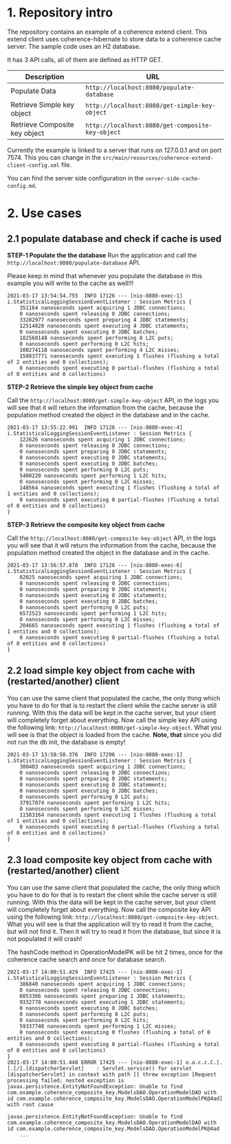 # 1. Repository intro

The repository contains an example of a coherence extend client. This extend client uses coherence-hibernate to store data to a coherence cache server. The sample code uses an H2 database.

It has 3 API calls, all of them are defined as HTTP GET.

| Description | URL |
|---|---|
|Populate Data|`http://localhost:8080/populate-database`|
|Retrieve Simple key object|`http://localhost:8080/get-simple-key-object`|
|Retrieve Composite key object|`http://localhost:8080/get-composite-key-object`|

Currently the example is linked to a server that runs on 127.0.0.1 and on port 7574. This you can change in the `src/main/resources/coherence-extend-client-config.xml` file.

You can find the server side configuration in the `server-side-cache-config.md`.

# 2. Use cases 

## 2.1 populate database and check if cache is used

**STEP-1 Populate the the database** 
Run the application and call the `http://localhost:8080/populate-database` API.

Please keep in mind that whenever you populate the database in this example you will write to the cache as well!!!

```
2021-03-17 13:54:54.755  INFO 17126 --- [nio-8080-exec-1] i.StatisticalLoggingSessionEventListener : Session Metrics {
    351164 nanoseconds spent acquiring 1 JDBC connections;
    0 nanoseconds spent releasing 0 JDBC connections;
    33282977 nanoseconds spent preparing 4 JDBC statements;
    12514820 nanoseconds spent executing 4 JDBC statements;
    0 nanoseconds spent executing 0 JDBC batches;
    182560148 nanoseconds spent performing 8 L2C puts;
    0 nanoseconds spent performing 0 L2C hits;
    100274118 nanoseconds spent performing 4 L2C misses;
    150837771 nanoseconds spent executing 1 flushes (flushing a total of 2 entities and 0 collections);
    0 nanoseconds spent executing 0 partial-flushes (flushing a total of 0 entities and 0 collections)
```
**STEP-2 Retrieve the simple key object from cache** 

Call the `http://localhost:8080/get-simple-key-object` API, in the logs you will see that it will return the information from the cache, because the population method created the object in the database and in the cache.

```
2021-03-17 13:55:22.991  INFO 17126 --- [nio-8080-exec-4] i.StatisticalLoggingSessionEventListener : Session Metrics {
    122626 nanoseconds spent acquiring 1 JDBC connections;
    0 nanoseconds spent releasing 0 JDBC connections;
    0 nanoseconds spent preparing 0 JDBC statements;
    0 nanoseconds spent executing 0 JDBC statements;
    0 nanoseconds spent executing 0 JDBC batches;
    0 nanoseconds spent performing 0 L2C puts;
    5400220 nanoseconds spent performing 1 L2C hits;
    0 nanoseconds spent performing 0 L2C misses;
    148564 nanoseconds spent executing 1 flushes (flushing a total of 1 entities and 0 collections);
    0 nanoseconds spent executing 0 partial-flushes (flushing a total of 0 entities and 0 collections)
}
```
**STEP-3 Retrieve the composite key object from cache** 

Call the `http://localhost:8080/get-composite-key-object` API, in the logs you will see that it will return the information from the cache, because the population method created the object in the database and in the cache.

```
2021-03-17 13:56:57.878  INFO 17126 --- [nio-8080-exec-6] i.StatisticalLoggingSessionEventListener : Session Metrics {
    82025 nanoseconds spent acquiring 1 JDBC connections;
    0 nanoseconds spent releasing 0 JDBC connections;
    0 nanoseconds spent preparing 0 JDBC statements;
    0 nanoseconds spent executing 0 JDBC statements;
    0 nanoseconds spent executing 0 JDBC batches;
    0 nanoseconds spent performing 0 L2C puts;
    6572523 nanoseconds spent performing 1 L2C hits;
    0 nanoseconds spent performing 0 L2C misses;
    204665 nanoseconds spent executing 1 flushes (flushing a total of 1 entities and 0 collections);
    0 nanoseconds spent executing 0 partial-flushes (flushing a total of 0 entities and 0 collections)
}
```

## 2.2 load simple key object from cache with (restarted/another) client
You can use the same client that populated the cache, the only thing which you have to do for that is to restart the client while the cache server is still running. With this the data will be kept in the cache server, but your client will completely forget about everything. Now call the simple key API using the following link: `http://localhost:8080/get-simple-key-object`. What you will see is that the object is loaded from the cache. 
**Note, that** since you did not run the db init, the database is empty!

```
2021-03-17 13:58:58.376  INFO 17296 --- [nio-8080-exec-1] i.StatisticalLoggingSessionEventListener : Session Metrics {
    380403 nanoseconds spent acquiring 1 JDBC connections;
    0 nanoseconds spent releasing 0 JDBC connections;
    0 nanoseconds spent preparing 0 JDBC statements;
    0 nanoseconds spent executing 0 JDBC statements;
    0 nanoseconds spent executing 0 JDBC batches;
    0 nanoseconds spent performing 0 L2C puts;
    37917074 nanoseconds spent performing 1 L2C hits;
    0 nanoseconds spent performing 0 L2C misses;
    11583164 nanoseconds spent executing 1 flushes (flushing a total of 1 entities and 0 collections);
    0 nanoseconds spent executing 0 partial-flushes (flushing a total of 0 entities and 0 collections)
}
```
## 2.3 load composite key object from cache with (restarted/another) client

You can use the same client that populated the cache, the only thing which you have to do for that is to restart the client while the cache server is still running. With this the data will be kept in the cache server, but your client will completely forget about everything. Now call the composite key API using the following link: `http://localhost:8080/get-composite-key-object`. What you will see is that the application will try to read it from the cache, but will not find it. Then it will try to read it from the database, but since it is not populated it will crash!

The hashCode method in OperationModelPK will be hit 2 times, once for the coherence cache search and once for database search. 

```
2021-03-17 14:00:51.429  INFO 17425 --- [nio-8080-exec-1] i.StatisticalLoggingSessionEventListener : Session Metrics {
    386840 nanoseconds spent acquiring 1 JDBC connections;
    0 nanoseconds spent releasing 0 JDBC connections;
    6053366 nanoseconds spent preparing 1 JDBC statements;
    9332778 nanoseconds spent executing 1 JDBC statements;
    0 nanoseconds spent executing 0 JDBC batches;
    0 nanoseconds spent performing 0 L2C puts;
    0 nanoseconds spent performing 0 L2C hits;
    59337748 nanoseconds spent performing 1 L2C misses;
    0 nanoseconds spent executing 0 flushes (flushing a total of 0 entities and 0 collections);
    0 nanoseconds spent executing 0 partial-flushes (flushing a total of 0 entities and 0 collections)
}
2021-03-17 14:00:51.448 ERROR 17425 --- [nio-8080-exec-1] o.a.c.c.C.[.[.[/].[dispatcherServlet]    : Servlet.service() for servlet [dispatcherServlet] in context with path [] threw exception [Request processing failed; nested exception is javax.persistence.EntityNotFoundException: Unable to find com.example.coherence_composite_key.ModelsDAO.OperationModelDAO with id com.example.coherence_composite_key.ModelsDAO.OperationModelPK@4ad] with root cause

javax.persistence.EntityNotFoundException: Unable to find com.example.coherence_composite_key.ModelsDAO.OperationModelDAO with id com.example.coherence_composite_key.ModelsDAO.OperationModelPK@4ad
	...
```
